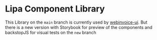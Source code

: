 # Lipa Component Library

This Library on the `main` branch is currently used by [webinvoice-ui](https://gitlab.com/getlipa/web/webinvoice-ui/). 
But there is a new version with Storybook for preview of the components and backstopJS for visual tests on the `new` branch